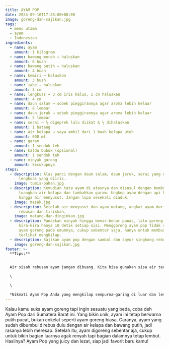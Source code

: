 ```yaml
---
title: AYAM POP
date: 2024-09-16T17:28:00+08:00
image: goreng-dan-sajikan.jpg
tags:
  - menu utama
  - ayam
  - Indonesian
ingredients:
  - name: ayam
    amount: 1 kilogram
  - name: bawang merah → haluskan
    amount: 6 buah
  - name: bawang putih → haluskan
    amount: 4 buah
  - name: kemiri → haluskan
    amount: 3 buah
  - name: jahe → haluskan
    amount: 3 cm
  - name: lengkuas → 3 cm iris halus, 1 cm haluskan
    amount: 4 cm
  - name: daun salam → sobek pinggirannya agar aroma lebih keluar
    amount: 8 lembar
  - name: daun jeruk → sobek pinggirannya agar aroma lebih keluar
    amount: 5 lembar
  - name: serai → ½ digeprek lalu diikat & ½ dihaluskan
    amount: 1 batang
  - name: air kelapa → saya ambil dari 1 buah kelapa utuh
    amount: 600 ml
  - name: garam
    amount: 1 sendok teh
  - name: kaldu bubuk (opsional)
    amount: 1 sendok teh
  - name: minyak goreng
    amount: Secukupnya
steps:
  - description: Alas panci dengan daun salam, daun jeruk, serai yang dimemarkan,
      lengkuas yang diiris.
    image: tumis-bahan.jpg
  - description: Kemudian tata ayam di atasnya dan disusul dengan bumbu halus. Lalu
      tuangkan air kelapa dan tambahkan garam. Ungkep ayam dengan api kecil
      hingga air menyusut. Jangan lupa sesekali diaduk.
    image: masak.jpg
  - description: Setelah air menyusut dan ayam matang, angkat ayam dari air sisah
      rebusan dan tiriskan.
    image: matang-dan-dinginkan.jpg
  - description: Panaskan minyak hingga benar-benar panas, lalu goreng ayam
      kira-kira hanya 10 detik setiap sisi. Menggoreng ayam pop tidak seperti
      ayam goreng pada umumnya, cukup sebentar saja, hanya untuk membuat ayam
      terlihat mengkilap.
  - description: Sajikan ayam pop dengan sambal dan sayur singkong rebus.
    image: goreng-dan-sajikan.jpg
footer: >-
  **Tips:** 


  Air sisah rebusan ayam jangan dibuang. Kita bisa gunakan sisa air tersebut untuk membuat sambal untuk ayam pop atau untuk rebusan daun singkong agar lebih gurih dan lezat.\

  \

  \

  *Nikmati Ayam Pop Anda yang mengkilap sempurna—garing di luar dan lembut di dalam. Ini adalah hidangan tastilicious yang pasti memanjakan lidah Anda. Selamat makan!*
---
```

Kalau kamu suka ayam goreng tapi ingin sesuatu yang beda, coba deh Ayam Pop dari Sumatera Barat ini. Yang bikin unik, ayam ini tetap berwarna putih pucat, bukan cokelat seperti ayam goreng biasa. Caranya, ayam yang sudah dibumbui direbus dulu dengan air kelapa dan bawang putih, jadi rasanya lebih meresap. Setelah itu, ayam digoreng sebentar aja, cukup untuk bikin bagian luarnya agak renyah tapi bagian dalamnya tetap lembut. Hasilnya? Ayam Pop yang juicy dan lezat, siap jadi favorit baru kamu!
